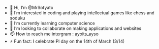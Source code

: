 - 👋 Hi, I’m @MrSotyato
- 👀 I’m interested in coding and playing intellectual games like chess and soduku
- 🌱 I’m currently learning computer science
- 💞️ I’m looking to collaborate on making applications and websites
- 📫 How to reach me intergram : ayoits_ayso
- ⚡ Fun fact: I celebrate PI day on the 14th of March (3/14)

<!---
MrSotyato/MrSotyato is a ✨ special ✨ repository because its `README.md` (this file) appears on your GitHub profile.
You can click the Preview link to take a look at your changes.
--->
